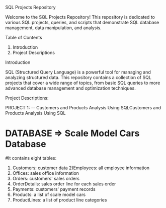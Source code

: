 SQL Projects Repository

Welcome to the SQL Projects Repository! 
This repository is dedicated to various SQL projects, queries, and scripts that demonstrate SQL database management, data manipulation, and analysis.


Table of Contents

1) Introduction
2) Project Descriptions


Introduction


SQL (Structured Query Language) is a powerful tool for managing and analyzing structured data. This repository contains a collection of SQL projects that cover a wide range of topics, from basic SQL queries to more advanced database management and optimization techniques.

Project Descriptions:

PROJECT 1: -- Customers and Products Analysis Using SQLCustomers and Products Analysis Using SQL

 # DATABASE => Scale Model Cars Database 
 #It contains eight tables:
 1) Customers: customer data
 2)Employees: all employee information
 3) Offices: sales office information
 4) Orders: customers' sales orders
 5) OrderDetails: sales order line for each sales order
 6) Payments: customers' payment records
 7) Products: a list of scale model cars
 8) ProductLines: a list of product line categories


